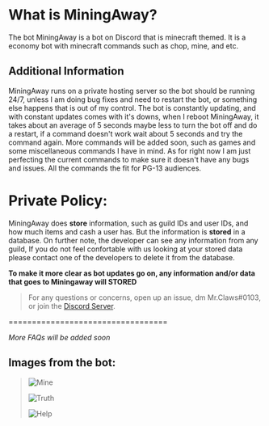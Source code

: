
  
# What is MiningAway?
The bot MiningAway is a bot on Discord that is minecraft themed. It is a economy bot with minecraft commands such as chop, mine, and etc.
## Additional Information
MiningAway runs on a private hosting server so the bot should be running 24/7, unless I am doing bug fixes and need to restart the bot, or something else happens that is out of my control. The bot is constantly updating, and with constant updates comes with it's downs, when I reboot MiningAway, it takes about an average of 5 seconds maybe less to turn the bot off and do a restart, if a command doesn't work wait about 5 seconds and try the command again. More commands will be added soon, such as games and some miscellaneous commands I have in mind. As for right now I am just perfecting the current commands to make sure it doesn't have any bugs and issues. All the commands the fit for PG-13 audiences.

# Private Policy:
MiningAway does **store** information, such as guild IDs and user IDs, and how much items and cash a user has. But the information is **stored** in a database.
On further note, the developer can see any information from any guild, If you do not feel confortable with us looking at your stored data please contact one of the developers to delete it from the database.

**To make it more clear as bot updates go on, any information and/or data that goes to Miningaway will STORED**

> For any questions or concerns, open up an issue, dm Mr.Claws#0103, or join the [Discord Server](https://discord.gg/URmmt4nSxv). 

==================================

*More FAQs will be added soon*

## Images from the bot:

> ![Mine](file:///C:/Users/elfbr/Desktop/Screenshot_4.png)
> 
> ![Truth](https://user-images.githubusercontent.com/68248147/115130460-da3fcf80-9fa4-11eb-95a7-d19b3f79f557.png)
> 
> ![Help](https://user-images.githubusercontent.com/68248147/115130501-25f27900-9fa5-11eb-9cae-90184a6ea39c.png)
